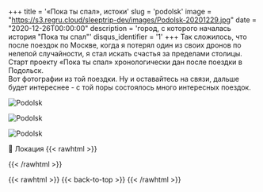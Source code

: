 +++
title = '«Пока ты спал», истоки'
slug = 'podolsk'
image = "https://s3.regru.cloud/sleeptrip-dev/images/Podolsk-20201229.jpg"
date = "2020-12-26T00:00:00"
description = 'город, с которого началась история "Пока ты спал"'
disqus_identifier = '1'
+++
Так сложилось, что после поездок по Москве, когда я потерял один из своих дронов по нелепой случайности, я стал искать счастья за пределами столицы.  
Старт проекту «Пока ты спал» хронологически дан после поездки в Подольск.  
Вот фотографии из той поездки. Ну и оставайтесь на связи,  дальше будет интереснее - с той поры состоялось много интересных поездок.


![Podolsk](https://s3.regru.cloud/sleeptrip-dev/images/Podolsk-20201229-1.jpg)

![Podolsk](https://s3.regru.cloud/sleeptrip-dev/images/Podolsk-20201229-2.jpg)

![Podolsk](https://s3.regru.cloud/sleeptrip-dev/images/Podolsk-20201229-3.jpg)

📍 Локация
{{< rawhtml >}}
<div class="yandex-map-container">
<script type="text/javascript" charset="utf-8" async src="https://api-maps.yandex.ru/services/constructor/1.0/js/?um=constructor%3Ae55b1de37c4daa14dd92aeb508fe8e6084ed9d0b6aa5e96f186a1c4a14c674e4&amp;width=800&amp;height=400&amp;lang=ru_RU&amp;scroll=true"></script>
</div>
{{< /rawhtml >}}


{{< rawhtml >}}
{{< back-to-top >}}
{{< /rawhtml >}}
